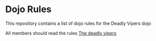 Dojo Rules
==========

This repository contains a list of dojo rules for the Deadly Vipers dojo

All members should read the rules
[The deadly vipers]("https://github.com/deadlyvipers")
